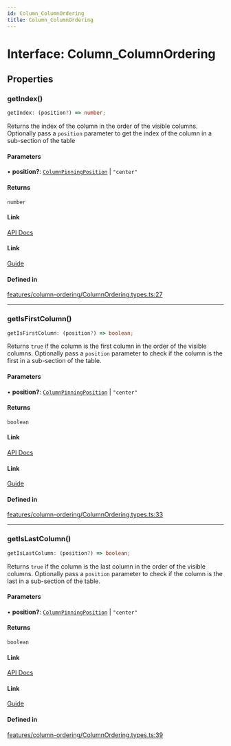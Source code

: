 ```yaml
---
id: Column_ColumnOrdering
title: Column_ColumnOrdering
---
```


# Interface: Column\_ColumnOrdering

## Properties

### getIndex()

```ts
getIndex: (position?) => number;
```

Returns the index of the column in the order of the visible columns. Optionally pass a `position` parameter to get the index of the column in a sub-section of the table

#### Parameters

• **position?**: [`ColumnPinningPosition`](../type-aliases/columnpinningposition.md) \| `"center"`

#### Returns

`number`

#### Link

[API Docs](https://tanstack.com/table/v8/docs/api/features/column-ordering#getindex)

#### Link

[Guide](https://tanstack.com/table/v8/docs/guide/column-ordering)

#### Defined in

[features/column-ordering/ColumnOrdering.types.ts:27](https://github.com/TanStack/table/blob/b1e6b79157b0debc7222660572b06c8b857f4605/packages/table-core/src/features/column-ordering/ColumnOrdering.types.ts#L27)

***

### getIsFirstColumn()

```ts
getIsFirstColumn: (position?) => boolean;
```

Returns `true` if the column is the first column in the order of the visible columns. Optionally pass a `position` parameter to check if the column is the first in a sub-section of the table.

#### Parameters

• **position?**: [`ColumnPinningPosition`](../type-aliases/columnpinningposition.md) \| `"center"`

#### Returns

`boolean`

#### Link

[API Docs](https://tanstack.com/table/v8/docs/api/features/column-ordering#getisfirstcolumn)

#### Link

[Guide](https://tanstack.com/table/v8/docs/guide/column-ordering)

#### Defined in

[features/column-ordering/ColumnOrdering.types.ts:33](https://github.com/TanStack/table/blob/b1e6b79157b0debc7222660572b06c8b857f4605/packages/table-core/src/features/column-ordering/ColumnOrdering.types.ts#L33)

***

### getIsLastColumn()

```ts
getIsLastColumn: (position?) => boolean;
```

Returns `true` if the column is the last column in the order of the visible columns. Optionally pass a `position` parameter to check if the column is the last in a sub-section of the table.

#### Parameters

• **position?**: [`ColumnPinningPosition`](../type-aliases/columnpinningposition.md) \| `"center"`

#### Returns

`boolean`

#### Link

[API Docs](https://tanstack.com/table/v8/docs/api/features/column-ordering#getislastcolumn)

#### Link

[Guide](https://tanstack.com/table/v8/docs/guide/column-ordering)

#### Defined in

[features/column-ordering/ColumnOrdering.types.ts:39](https://github.com/TanStack/table/blob/b1e6b79157b0debc7222660572b06c8b857f4605/packages/table-core/src/features/column-ordering/ColumnOrdering.types.ts#L39)
